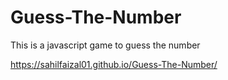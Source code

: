 # Guess-The-Number
This is a javascript game to guess the number

https://sahilfaizal01.github.io/Guess-The-Number/
